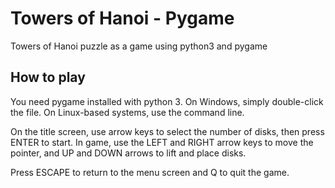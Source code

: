 # Towers of Hanoi - Pygame

Towers of Hanoi puzzle as a game using python3 and pygame

## How to play

You need pygame installed with python 3. On Windows, simply double-click the file. On Linux-based systems, use the command line.

On the title screen, use arrow keys to select the number of disks, then press ENTER to start. In game, use the LEFT and RIGHT arrow keys to move the pointer, and UP and DOWN arrows to lift and place disks.

Press ESCAPE to return to the menu screen and Q to quit the game.